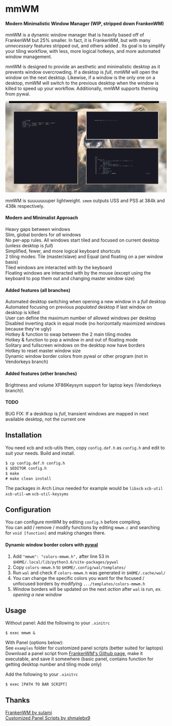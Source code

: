 # mmWM
#### Modern Minimalistic Window Manager (WIP, stripped down FrankenWM)

mmWM is a dynamic window manager that is heavily based off of FrankenWM but 25% smaller. In fact, it is FrankenWM, but with many _unnecessary_ features stripped out, and others added . Its goal is to simplify your tiling workflow, with less, more logical hotkeys, and more automated window management.

mmWM is designed to provide an aesthetic and minimalistic desktop as it prevents window overcrowding. If a desktop is _full_, mmWM will open the window on the next desktop. Likewise, if a window is the only one on a desktop, mmWM will switch to the previous desktop when the window is killed to speed up your workflow. Additionally, mmWM supports theming from pywal.

![mmwm thumbnail](mmwm.jpg)

mmWM is suuuuuuuper lightweight. `smem` outputs USS and PSS at 384k and 438k respectively.



#### Modern and Minimalist Approach
Heavy gaps between windows\
Slim, global borders for _all_ windows\
No per-app rules. All windows start tiled and focused on current desktop (unless desktop is _full_)\
Simplified, fewer, and more logical keyboard shortcuts\
2 tiling modes: Tile (master/slave) and Equal (and floating on a per window basis)\
Tiled windows are interacted with by the keyboard\
Floating windows are interacted with by the mouse (except using the keyboard to pop them out and changing master window size)


#### Added features (all branches)
Automated desktop switching when opening a new window in a _full_ desktop\
Automated focusing on previous _populated_ desktop if last window on desktop is killed\
User can define the maximum number of allowed windows per desktop\
Disabled inverting stack in equal mode (no horizontally maximized windows because they're ugly)\
Hotkey & function to swap between the 2 main tiling modes\
Hotkey & function to pop a window in and out of floating mode\
Solitary and fullscreen windows on the desktop now have borders\
Hotkey to reset master window size\
Dynamic window border colors from pywal or other program (not in Vendorkeys branch)

#### Added features (other branches)
Brightness and volume XF86Keysym support for laptop keys (Vendorkeys branch)\


#### TODO
BUG FIX: If a desktkop is _full_, transient windows are mapped in next available desktop, not the current one

Installation
------------

You need xcb and xcb-utils then, copy `config.def.h` as `config.h` and edit to
suit your needs.  Build and install.

    $ cp config.def.h config.h
    $ $EDITOR config.h
    $ make
    # make clean install

The packages in Arch Linux needed for example would be
`libxcb` `xcb-util` `xcb-util-wm` `xcb-util-keysyms`


Configuration
-------------

You can configure mmWM by editing `config.h` before compiling.\
You can add / remove / modify functions by editing `mmwm.c` and searching for `void [function]` and making changes there.

#### Dynamic window border colors with [pywal](https://github.com/dylanaraps/pywal)
1. Add `"mmwm": "colors-mmwm.h",` after line 53 in `$HOME/.local/lib/python3.6/site-packages/pywal`
2. Copy `colors-mmwm.h` to `$HOME/.config/wal/templates/`
3. Run `wal` and check if `colors-mmwm.h` was generated in `$HOME/.cache/wal/`
4. You can change the specific colors you want for the focused / unfocused borders by modifying `.../templates/colors-mmwm.h`
5. Window borders will be updated on the next _action_ after `wal` is run, _ex. opening a new window_

Usage
-----

Without panel: Add the following to your `.xinitrc`

    $ exec mmwm &

With Panel (options below):\
See `examples` folder for customized panel scripts (better suited for laptops)\
Download a panel script from [FrankenWM's Github page](https://gist.github.com/sulami/d6a53179d6d7479e0709), make it executable, and save it somewhere (basic panel, contains function for getting desktop number and tiling mode only)


Add the following to your `.xinitrc`

    $ exec [PATH TO BAR SCRIPT]


Thanks
------

[FrankenWM by sulami](https://github.com/sulami/FrankenWM)\
[Customized Panel Scripts by shmalebx9](https://github.com/shmalebx9)


